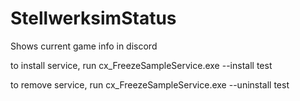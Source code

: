 # StellwerksimStatus
Shows current game info in discord

to install service, run
cx_FreezeSampleService.exe --install test

to remove service, run
cx_FreezeSampleService.exe --uninstall test